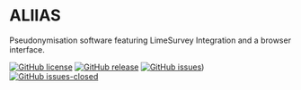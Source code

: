 # ALIIAS

Pseudonymisation software featuring LimeSurvey Integration and a browser interface.

[![GitHub license](https://img.shields.io/github/license/pni-lab/aliias.svg)](https://github.com/pni-lab/aliias/blob/master/LICENSE)
[![GitHub release](https://img.shields.io/github/release/pni-lab/ALIIAS.svg)](https://github.com/pni-lab/ALIIAS/releases/)
[![GitHub issues](https://img.shields.io/github/issues/pni-lab/ALIIAS.svg)](https://GitHub.com/pni-lab/ALIIAS/issues/))
[![GitHub issues-closed](https://img.shields.io/github/issues-closed/pni-lab/aliias.svg)](https://GitHub.com/pni-lab/aliias/issues?q=is%3Aissue+is%3Aclosed)
